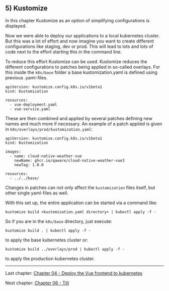 ## 5) Kustomize

In this chapter Kustomize as an option of simplifying configurations is displayed.

Now we were able to deploy our applications to a local kubernetes cluster. But this was a lot of effort and now imagine
you want to create different configurations like staging, dev or prod. This will lead to lots and lots of code next to the
effort starting this in the command line.

To reduce this effort Kustomize can be used. Kustomize reduces the different configurations to patches being applied in
so-called overlays. For this inside the `k8s/base` folder a base kustomization.yaml is defined using previous .yaml-files.

```
apiVersion: kustomize.config.k8s.io/v1beta1
kind: Kustomization

resources:
  - vue-deployment.yaml
  - vue-service.yaml
```

These are then combined and applied by several patches defining new names
and much more if necessary. An example of a patch applied is given in `k8s/overlays/prod/kustomization.yaml`:

```
apiVersion: kustomize.config.k8s.io/v1beta1
kind: Kustomization

images:
  - name: cloud-native-weather-vue
    newName: ghcr.io/qaware/cloud-native-weather-vue3
    newTag: 1.0.0

resources:
  - ../../base/
```

Changes in patches can not only affect the `kustomization` files itself, but other single yaml-files as well.

With this set up, the entire application can be started via a command like:

```
kustomize build <kustomization.yaml directory> | kubectl apply -f -
```

So if you are in the `k8s/base` directory, just execute:

```
kustomize build . | kubectl apply -f -
```

to apply the base kubernetes cluster or:

```
kustomize build ../overlays/prod | kubectl apply -f -
```

to apply the production kubernetes cluster.

---
Last chapter: [Chapter 04 - Deploy the Vue frontend to kubernetes](chapter-4.md)

Next chapter: [Chapter 06 - Tilt](chapter-6.md)